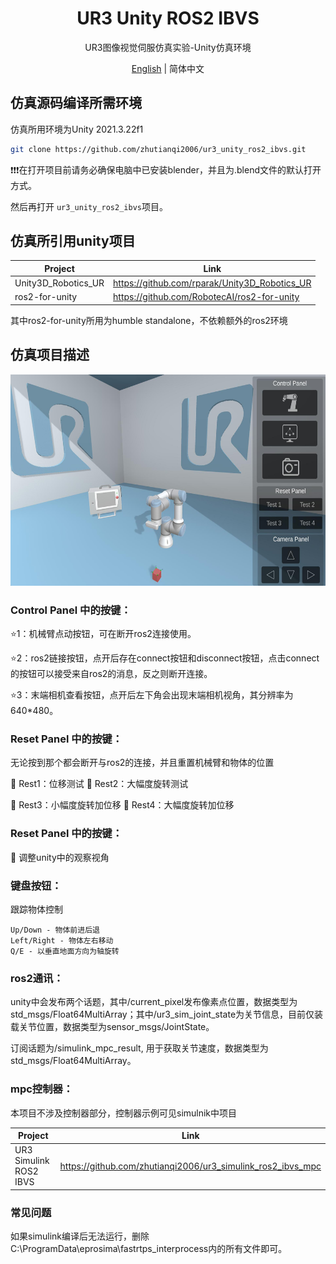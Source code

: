 <h1 align="center">
  UR3 Unity ROS2 IBVS
</h1>
<p align="center">
<p align="center">
  UR3图像视觉伺服仿真实验-Unity仿真环境
</p>
<p align="center">
<a href="README.md">English</a> | 简体中文
</p>

## 仿真源码编译所需环境
仿真所用环境为Unity 2021.3.22f1

```sh
git clone https://github.com/zhutianqi2006/ur3_unity_ros2_ibvs.git
```
❗❗❗在打开项目前请务必确保电脑中已安装blender，并且为.blend文件的默认打开方式。

然后再打开 `ur3_unity_ros2_ibvs`项目。

## 仿真所引用unity项目
| Project | Link|
| --------------------------| ------------------------------------------------------------------------------------- |
| Unity3D_Robotics_UR| https://github.com/rparak/Unity3D_Robotics_UR  |
| ros2-for-unity | https://github.com/RobotecAI/ros2-for-unity|

其中ros2-for-unity所用为humble standalone，不依赖额外的ros2环境

## 仿真项目描述

<p align="center">
<img src="doc/image/1.jpg" width="600" height="338">
</p>

### Control Panel 中的按键：

⭐1：机械臂点动按钮，可在断开ros2连接使用。

⭐2：ros2链接按钮，点开后存在connect按钮和disconnect按钮，点击connect的按钮可以接受来自ros2的消息，反之则断开连接。

⭐3：末端相机查看按钮，点开后左下角会出现末端相机视角，其分辨率为640*480。
### Reset Panel 中的按键：

无论按到那个都会断开与ros2的连接，并且重置机械臂和物体的位置

🌟 Rest1：位移测试 🌟 Rest2：大幅度旋转测试

🌟 Rest3：小幅度旋转加位移 🌟 Rest4：大幅度旋转加位移 

### Reset Panel 中的按键：

💫 调整unity中的观察视角

### 键盘按钮：

跟踪物体控制
```
Up/Down - 物体前进后退
Left/Right - 物体左右移动
Q/E - 以垂直地面方向为轴旋转
```

### ros2通讯：

unity中会发布两个话题，其中/current_pixel发布像素点位置，数据类型为std_msgs/Float64MultiArray；其中/ur3_sim_joint_state为关节信息，目前仅装载关节位置，数据类型为sensor_msgs/JointState。

订阅话题为/simulink_mpc_result, 用于获取关节速度，数据类型为std_msgs/Float64MultiArray。

### mpc控制器：

本项目不涉及控制器部分，控制器示例可见simulnik中项目

| Project | Link|
| --------------------------| ------------------------------------------------------------------------------------- |
| UR3 Simulink ROS2 IBVS | https://github.com/zhutianqi2006/ur3_simulink_ros2_ibvs_mpc  |

### 常见问题

如果simulink编译后无法运行，删除C:\ProgramData\eprosima\fastrtps_interprocess内的所有文件即可。
